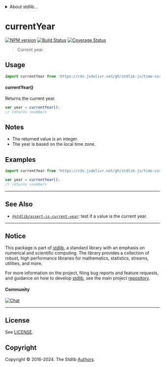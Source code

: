 <!--

@license Apache-2.0

Copyright (c) 2022 The Stdlib Authors.

Licensed under the Apache License, Version 2.0 (the "License");
you may not use this file except in compliance with the License.
You may obtain a copy of the License at

   http://www.apache.org/licenses/LICENSE-2.0

Unless required by applicable law or agreed to in writing, software
distributed under the License is distributed on an "AS IS" BASIS,
WITHOUT WARRANTIES OR CONDITIONS OF ANY KIND, either express or implied.
See the License for the specific language governing permissions and
limitations under the License.

-->


<details>
  <summary>
    About stdlib...
  </summary>
  <p>We believe in a future in which the web is a preferred environment for numerical computation. To help realize this future, we've built stdlib. stdlib is a standard library, with an emphasis on numerical and scientific computation, written in JavaScript (and C) for execution in browsers and in Node.js.</p>
  <p>The library is fully decomposable, being architected in such a way that you can swap out and mix and match APIs and functionality to cater to your exact preferences and use cases.</p>
  <p>When you use stdlib, you can be absolutely certain that you are using the most thorough, rigorous, well-written, studied, documented, tested, measured, and high-quality code out there.</p>
  <p>To join us in bringing numerical computing to the web, get started by checking us out on <a href="https://github.com/stdlib-js/stdlib">GitHub</a>, and please consider <a href="https://opencollective.com/stdlib">financially supporting stdlib</a>. We greatly appreciate your continued support!</p>
</details>

# currentYear

[![NPM version][npm-image]][npm-url] [![Build Status][test-image]][test-url] [![Coverage Status][coverage-image]][coverage-url] <!-- [![dependencies][dependencies-image]][dependencies-url] -->

> Current year.



<section class="usage">

## Usage

```javascript
import currentYear from 'https://cdn.jsdelivr.net/gh/stdlib-js/time-current-year@v0.2.2-deno/mod.js';
```

#### currentYear()

Returns the current year.

```javascript
var year = currentYear();
// returns <number>
```

</section>

<!-- /.usage -->

<section class="notes">

## Notes

-   The returned value is an integer.
-   The year is based on the local time zone.

</section>

<!-- /.notes -->

<section class="examples">

## Examples

<!-- eslint no-undef: "error" -->

```javascript
import currentYear from 'https://cdn.jsdelivr.net/gh/stdlib-js/time-current-year@v0.2.2-deno/mod.js';

var year = currentYear();
// returns <number>
```

</section>

<!-- /.examples -->



<!-- Section for related `stdlib` packages. Do not manually edit this section, as it is automatically populated. -->

<section class="related">

* * *

## See Also

-   <span class="package-name">[`@stdlib/assert-is-current-year`][@stdlib/assert/is-current-year]</span><span class="delimiter">: </span><span class="description">test if a value is the current year.</span>

</section>

<!-- /.related -->

<!-- Section for all links. Make sure to keep an empty line after the `section` element and another before the `/section` close. -->


<section class="main-repo" >

* * *

## Notice

This package is part of [stdlib][stdlib], a standard library with an emphasis on numerical and scientific computing. The library provides a collection of robust, high performance libraries for mathematics, statistics, streams, utilities, and more.

For more information on the project, filing bug reports and feature requests, and guidance on how to develop [stdlib][stdlib], see the main project [repository][stdlib].

#### Community

[![Chat][chat-image]][chat-url]

---

## License

See [LICENSE][stdlib-license].


## Copyright

Copyright &copy; 2016-2024. The Stdlib [Authors][stdlib-authors].

</section>

<!-- /.stdlib -->

<!-- Section for all links. Make sure to keep an empty line after the `section` element and another before the `/section` close. -->

<section class="links">

[npm-image]: http://img.shields.io/npm/v/@stdlib/time-current-year.svg
[npm-url]: https://npmjs.org/package/@stdlib/time-current-year

[test-image]: https://github.com/stdlib-js/time-current-year/actions/workflows/test.yml/badge.svg?branch=v0.2.2
[test-url]: https://github.com/stdlib-js/time-current-year/actions/workflows/test.yml?query=branch:v0.2.2

[coverage-image]: https://img.shields.io/codecov/c/github/stdlib-js/time-current-year/main.svg
[coverage-url]: https://codecov.io/github/stdlib-js/time-current-year?branch=main

<!--

[dependencies-image]: https://img.shields.io/david/stdlib-js/time-current-year.svg
[dependencies-url]: https://david-dm.org/stdlib-js/time-current-year/main

-->

[chat-image]: https://img.shields.io/gitter/room/stdlib-js/stdlib.svg
[chat-url]: https://app.gitter.im/#/room/#stdlib-js_stdlib:gitter.im

[stdlib]: https://github.com/stdlib-js/stdlib

[stdlib-authors]: https://github.com/stdlib-js/stdlib/graphs/contributors

[cli-section]: https://github.com/stdlib-js/time-current-year#cli
[cli-url]: https://github.com/stdlib-js/time-current-year/tree/cli
[@stdlib/time-current-year]: https://github.com/stdlib-js/time-current-year/tree/main

[umd]: https://github.com/umdjs/umd
[es-module]: https://developer.mozilla.org/en-US/docs/Web/JavaScript/Guide/Modules

[deno-url]: https://github.com/stdlib-js/time-current-year/tree/deno
[deno-readme]: https://github.com/stdlib-js/time-current-year/blob/deno/README.md
[umd-url]: https://github.com/stdlib-js/time-current-year/tree/umd
[umd-readme]: https://github.com/stdlib-js/time-current-year/blob/umd/README.md
[esm-url]: https://github.com/stdlib-js/time-current-year/tree/esm
[esm-readme]: https://github.com/stdlib-js/time-current-year/blob/esm/README.md
[branches-url]: https://github.com/stdlib-js/time-current-year/blob/main/branches.md

[stdlib-license]: https://raw.githubusercontent.com/stdlib-js/time-current-year/main/LICENSE

<!-- <related-links> -->

[@stdlib/assert/is-current-year]: https://github.com/stdlib-js/assert-is-current-year/tree/deno

<!-- </related-links> -->

</section>

<!-- /.links -->
